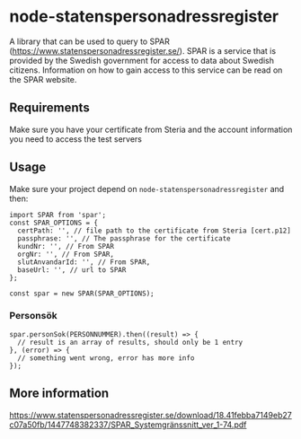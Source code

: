 # node-statenspersonadressregister
A library that can be used to query to SPAR (https://www.statenspersonadressregister.se/).
SPAR is a service that is provided by the Swedish government for access to data about Swedish citizens.
Information on how to gain access to this service can be read on the SPAR website.

## Requirements
Make sure you have your certificate from Steria and the account information you need to access the test servers

## Usage
Make sure your project depend on `node-statenspersonadressregister` and then:

```
import SPAR from 'spar';
const SPAR_OPTIONS = {
  certPath: '', // file path to the certificate from Steria [cert.p12]
  passphrase: '', // The passphrase for the certificate
  kundNr: '', // From SPAR
  orgNr: '', // From SPAR,
  slutAnvandarId: '', // From SPAR,
  baseUrl: '', // url to SPAR
};

const spar = new SPAR(SPAR_OPTIONS);
```

### Personsök

```
spar.personSok(PERSONNUMMER).then((result) => {
  // result is an array of results, should only be 1 entry
}, (error) => {
  // something went wrong, error has more info
});
```


## More information
https://www.statenspersonadressregister.se/download/18.41febba7149eb27c07a50fb/1447748382337/SPAR_Systemgränssnitt_ver_1-74.pdf
